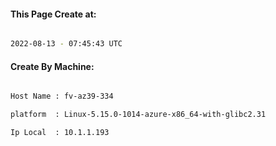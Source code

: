 
   
#### This Page Create at:

```bash

2022-08-13 - 07:45:43 UTC

```

#### Create By Machine:

```bash

Host Name : fv-az39-334

platform  : Linux-5.15.0-1014-azure-x86_64-with-glibc2.31

Ip Local  : 10.1.1.193

```

